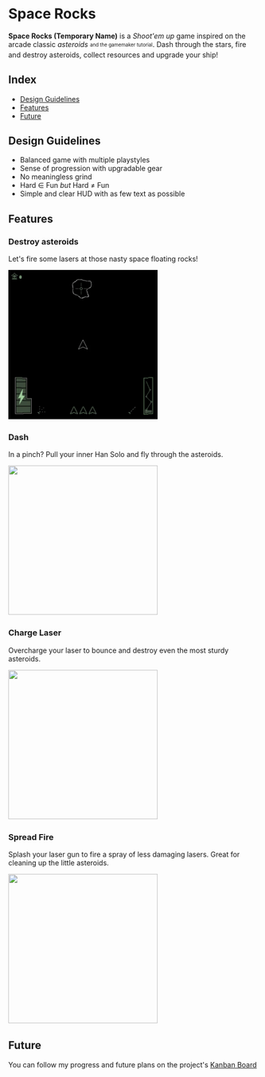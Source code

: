 # Space Rocks
**Space Rocks (Temporary Name)** is a *Shoot'em up* game inspired on the arcade classic *asteroids* <sub><sup>and the gamemaker tutorial</sup></sub>. Dash through the stars, fire and destroy asteroids, collect resources and upgrade your ship!

## Index
* [Design Guidelines](#Design-Guidelines)
* [Features](#Features)
* [Future](#Future)

## Design Guidelines
- Balanced game with multiple playstyles
- Sense of progression with upgradable gear
- No meaningless grind
- Hard ∈ Fun *but* Hard ≠ Fun
- Simple and clear HUD with as few text as possible

## Features
### Destroy asteroids
Let's fire some lasers at those nasty space floating rocks!

<img src="https://github.com/danilotuzita/Space-Rocks/blob/master/other_files/start_game.gif?raw=true" width="300" height="300" />

### Dash
In a pinch? Pull your inner Han Solo and fly through the asteroids.

<img src="https://github.com/danilotuzita/Space-Rocks/blob/master/other_files/dash.gif?raw=true" width="300" height="300"/>

### Charge Laser
Overcharge your laser to bounce and destroy even the most sturdy asteroids.

<img src="https://github.com/danilotuzita/Space-Rocks/blob/master/other_files/fire2.gif?raw=true" width="300" height="300"/>

### Spread Fire
Splash your laser gun to fire a spray of less damaging lasers. Great for cleaning up the little asteroids.

<img src="https://github.com/danilotuzita/Space-Rocks/blob/master/other_files/fire3.gif?raw=true" width="300" height="300"/>


## Future
You can follow my progress and future plans on the project's [Kanban Board](https://github.com/danilotuzita/Space-Rocks/projects/1)
